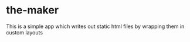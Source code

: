 the-maker
==
This is a simple app which writes out static html files by wrapping them in custom layouts

